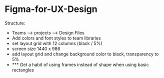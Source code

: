 # Figma-for-UX-Design
Structure:
- Teams --> projects --> Design Files
- Add colors and font styles to team libraries
- set layout grid with 12 columns (black / 5%)
- screen size 1440 x 986
- add layout grid and change background color to black, transparency to 5%
- *** Get a habit of using frames instead of shape when using basic rectangles
